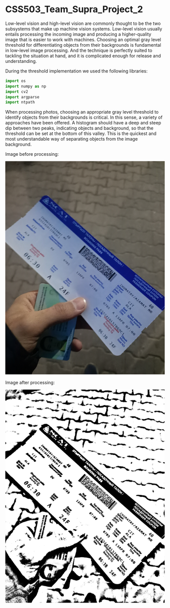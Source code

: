 # CSS503_Team_Supra_Project_2

Low-level vision and high-level vision are commonly thought to be the two subsystems that make up machine vision systems. Low-level vision usually entails processing the incoming image and producing a higher-quality image that is easier to work with machines. Choosing an optimal gray level threshold for differentiating objects from their backgrounds is fundamental in low-level image processing. And the technique is perfectly suited to tackling the situation at hand, and it is complicated enough for release and understanding.

During the threshold implementation we used the following libraries:
```python
import os
import numpy as np
import cv2
import argparse
import ntpath
``` 

When processing photos, choosing an appropriate gray level threshold to identify objects from their backgrounds is critical. In this sense, a variety of approaches have been offered. A histogram should have a deep and steep dip between two peaks, indicating objects and background, so that the threshold can be set at the bottom of this valley. This is the quickest and most understandable way of separating objects from the image background.


Image before processing:

![alt text](https://github.com/adilbekishev/CSS503_Team_Supra_Project_2/blob/main/stud.jpg)

Image after processing:

![alt text](https://github.com/adilbekishev/CSS503_Team_Supra_Project_2/blob/main/stud_bin.jpg)

